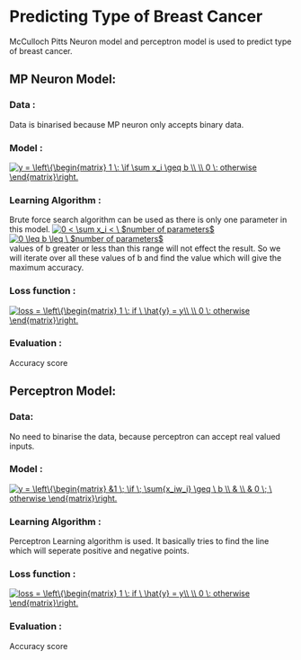 # Predicting Type of Breast Cancer
McCulloch Pitts Neuron model and perceptron model is used to predict type of breast cancer.

## MP Neuron Model:
### Data :
Data is binarised because MP neuron only accepts binary data.

### Model :
<a href="https://www.codecogs.com/eqnedit.php?latex=y&space;=&space;\left\{\begin{matrix}&space;1&space;\:&space;\if&space;\sum&space;x_i&space;\geq&space;b&space;\\&space;\\&space;0&space;\:&space;otherwise&space;\end{matrix}\right." target="_blank"><img src="https://latex.codecogs.com/gif.latex?y&space;=&space;\left\{\begin{matrix}&space;1&space;\:&space;\if&space;\sum&space;x_i&space;\geq&space;b&space;\\&space;\\&space;0&space;\:&space;otherwise&space;\end{matrix}\right." title="y = \left\{\begin{matrix} 1 \: \if \sum x_i \geq b \\ \\ 0 \: otherwise \end{matrix}\right." /></a>

### Learning Algorithm :
Brute force search algorithm can be used as there is only one parameter in this model.
<a href="https://www.codecogs.com/eqnedit.php?latex=0&space;<&space;\sum&space;x_i&space;<&space;\&space;$number&space;of&space;parameters$" target="_blank"><img src="https://latex.codecogs.com/gif.latex?0&space;<&space;\sum&space;x_i&space;<&space;\&space;$number&space;of&space;parameters$" title="0 < \sum x_i < \ $number of parameters$" /></a><br>
<a href="https://www.codecogs.com/eqnedit.php?latex=0&space;\leq&space;b&space;\leq&space;\&space;$number&space;of&space;parameters$" target="_blank"><img src="https://latex.codecogs.com/gif.latex?0&space;\leq&space;b&space;\leq&space;\&space;$number&space;of&space;parameters$" title="0 \leq b \leq \ $number of parameters$" /></a><br>
values of b greater or less than this range will not effect the result.
So we will iterate over all these values of b and find the value which will give the maximum accuracy.

### Loss function : 
<a href="https://www.codecogs.com/eqnedit.php?latex=loss&space;=&space;\left\{\begin{matrix}&space;1&space;\:&space;if&space;\&space;\hat{y}&space;=&space;y\\&space;\\&space;0&space;\:&space;otherwise&space;\end{matrix}\right." target="_blank"><img src="https://latex.codecogs.com/gif.latex?loss&space;=&space;\left\{\begin{matrix}&space;1&space;\:&space;if&space;\&space;\hat{y}&space;=&space;y\\&space;\\&space;0&space;\:&space;otherwise&space;\end{matrix}\right." title="loss = \left\{\begin{matrix} 1 \: if \ \hat{y} = y\\ \\ 0 \: otherwise \end{matrix}\right." /></a>

### Evaluation :
Accuracy score

## Perceptron Model:
### Data:
No need to binarise the data, because perceptron can accept real valued inputs.

### Model :
<a href="https://www.codecogs.com/eqnedit.php?latex=y&space;=&space;\left\{\begin{matrix}&space;&1&space;\;&space;\if&space;\;&space;\sum{x_iw_i}&space;\geq&space;\&space;b&space;\\&space;&&space;\\&space;&&space;0&space;\;&space;\&space;otherwise&space;\end{matrix}\right." target="_blank"><img src="https://latex.codecogs.com/gif.latex?y&space;=&space;\left\{\begin{matrix}&space;&1&space;\;&space;\if&space;\;&space;\sum{x_iw_i}&space;\geq&space;\&space;b&space;\\&space;&&space;\\&space;&&space;0&space;\;&space;\&space;otherwise&space;\end{matrix}\right." title="y = \left\{\begin{matrix} &1 \; \if \; \sum{x_iw_i} \geq \ b \\ & \\ & 0 \; \ otherwise \end{matrix}\right." /></a>

### Learning Algorithm :
Perceptron Learning algorithm is used.
It basically tries to find the line which will seperate positive and negative points.

### Loss function :
<a href="https://www.codecogs.com/eqnedit.php?latex=loss&space;=&space;\left\{\begin{matrix}&space;1&space;\:&space;if&space;\&space;\hat{y}&space;=&space;y\\&space;\\&space;0&space;\:&space;otherwise&space;\end{matrix}\right." target="_blank"><img src="https://latex.codecogs.com/gif.latex?loss&space;=&space;\left\{\begin{matrix}&space;1&space;\:&space;if&space;\&space;\hat{y}&space;=&space;y\\&space;\\&space;0&space;\:&space;otherwise&space;\end{matrix}\right." title="loss = \left\{\begin{matrix} 1 \: if \ \hat{y} = y\\ \\ 0 \: otherwise \end{matrix}\right." /></a>

### Evaluation :
Accuracy score
